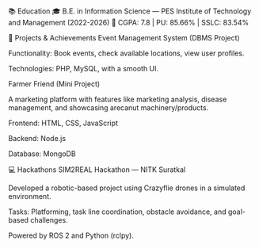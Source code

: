 📚 Education
🎓 B.E. in Information Science — PES Institute of Technology and Management (2022-2026)
🏅 CGPA: 7.8 | PU: 85.66% | SSLC: 83.54%

🔧 Projects & Achievements
Event Management System (DBMS Project)

Functionality: Book events, check available locations, view user profiles.

Technologies: PHP, MySQL, with a smooth UI.

Farmer Friend (Mini Project)

A marketing platform with features like marketing analysis, disease management, and showcasing arecanut machinery/products.

Frontend: HTML, CSS, JavaScript

Backend: Node.js

Database: MongoDB

💻 Hackathons
SIM2REAL Hackathon — NITK Suratkal

Developed a robotic-based project using Crazyflie drones in a simulated environment.

Tasks: Platforming, task line coordination, obstacle avoidance, and goal-based challenges.

Powered by ROS 2 and Python (rclpy).




